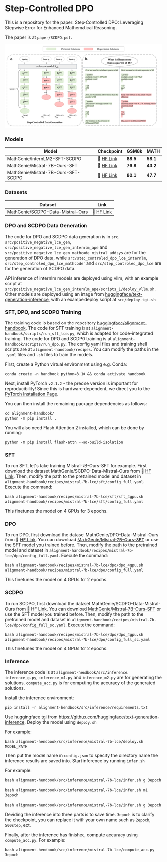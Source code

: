 # Step-Controlled DPO

This is a repository for the paper: Step-Controlled DPO: Leveraging Stepwise Error for Enhanced Mathematical Reasoning.

The paper is at `paper/SCDPO.pdf`.

<p align="center">
  <img src="./images/data.png">
</p>

### Models

| Model | Checkpoint | GSM8k | MATH  |
| ----- |------| ---- |-------|
| MathGenie/InternLM2-SFT-SCDPO | 🤗 <a href="https://huggingface.co/MathGenie/InternLM2-SFT-SCDPO" target="_blank">HF Link</a>| **88.5**  |  **58.1**	|
| MathGenie/Mistral-7B-Ours-SFT | 🤗 <a href="https://huggingface.co/MathGenie/Mistral-7B-Ours-SFT" target="_blank">HF Link</a>| **76.8**  |  **43.2**	|
| MathGenie/Mistral-7B-Ours-SFT-SCDPO | 🤗 <a href="https://huggingface.co/MathGenie/Mistral-7B-Ours-SFT-SCDPO" target="_blank">HF Link</a>| **80.1**  |  **47.7**	|

### Datasets

| Dataset | Link |
| ----- |------|
| MathGenie/SCDPO-Data-Mistral-Ours | 🤗 <a href="https://huggingface.co/datasets/MathGenie/SCDPO-Data-Mistral-Ours" target="_blank">HF Link</a>| 

### DPO and SCDPO Data Generation

The code for DPO and SCDPO data generation is in `src`. `src/positive_negative_lce_gen`, `src/positive_negative_lce_gen_internlm_ape` and `src/positive_negative_lce_gen_mathcode_mistral_addsys` are for the generation of DPO data, while `src/step_controled_dpo_lce_internlm`, `src/step_controled_dpo_lce_mathcoder` and `src/step_controled_dpo_lce` are for the generation of SCDPO data.

API inference of internlm models are deployed using vllm, with an example script at `src/positive_negative_lce_gen_internlm_ape/scripts_1/deploy_vllm.sh`. Other models are deployed using an image from [huggingface/text-generation-inference](https://github.com/huggingface/text-generation-inference), with an exampe deploy script at `src/deploy-tgi.sh`

### SFT, DPO, and SCDPO Training

The training code is based on the repository [huggingface/alignment-handbook](https://github.com/huggingface/alignment-handbook). The code for SFT training is at `alignment-handbook/scripts/run_sft_lce.py`, which is adapted for code-integrated training. The code for DPO and SCDPO training is at `alignment-handbook/scripts/run_dpo.py`. The config yaml files and training shell scripts are at `alignment-handbook/recipes`. You can modify the paths in the `.yaml` files and `.sh` files to train the models.

First, create a Python virtual environment using e.g. Conda:

```shell
conda create -n handbook python=3.10 && conda activate handbook
```

Next, install PyTorch `v2.1.2` - the precise version is important for reproducibility! Since this is hardware-dependent, we
direct you to the [PyTorch Installation Page](https://pytorch.org/get-started/locally/).

You can then install the remaining package dependencies as follows:

```shell
cd alignment-handbook/
python -m pip install .
```

You will also need Flash Attention 2 installed, which can be done by running:

```shell
python -m pip install flash-attn --no-build-isolation
```

### SFT

To run SFT, let's take training Mistral-7B-Ours-SFT for example. First download the dataset MathGenie/SCDPO-Data-Mistral-Ours from 🤗 <a href="https://huggingface.co/datasets/MathGenie/SCDPO-Data-Mistral-Ours" target="_blank">HF Link</a>. Then, modify the path to the pretrained model and dataset in `alignment-handbook/recipes/mistral-7b-lce/sft/config_full.yaml`. Execute the command:

```
bash alignment-handbook/recipes/mistral-7b-lce/sft/sft_4gpu.sh alignment-handbook/recipes/mistral-7b-lce/sft/config_full.yaml
```

This finetunes the model on 4 GPUs for 3 epochs.

### DPO

To run DPO, first download the dataset MathGenie/DPO-Data-Mistral-Ours from 🤗 <a href="https://huggingface.co/datasets/MathGenie/DPO-Data-Mistral-Ours" target="_blank">HF Link</a>. You can download [MathGenie/Mistral-7B-Ours-SFT](https://huggingface.co/MathGenie/Mistral-7B-Ours-SFT) or use the SFT model you trained before. Then, modify the path to the pretrained model and dataset in `alignment-handbook/recipes/mistral-7b-lce/dpo/config_full.yaml`. Execute the command:

```
bash alignment-handbook/recipes/mistral-7b-lce/dpo/dpo_4gpu.sh alignment-handbook/recipes/mistral-7b-lce/dpo/config_full.yaml
```

This finetunes the model on 4 GPUs for 2 epochs.

### SCDPO

To run SCDPO, first download the dataset MathGenie/SCDPO-Data-Mistral-Ours from 🤗 <a href="https://huggingface.co/datasets/MathGenie/SCDPO-Data-Mistral-Ours" target="_blank">HF Link</a>. You can download [MathGenie/Mistral-7B-Ours-SFT](https://huggingface.co/MathGenie/Mistral-7B-Ours-SFT) or use the SFT model you trained before. Then, modify the path to the pretrained model and dataset in `alignment-handbook/recipes/mistral-7b-lce/dpo/config_full_sc.yaml`. Execute the command:

```
bash alignment-handbook/recipes/mistral-7b-lce/dpo/dpo_4gpu.sh alignment-handbook/recipes/mistral-7b-lce/dpo/config_full_sc.yaml
```

This finetunes the model on 4 GPUs for 2 epochs.

### Inference

The inference code is at `alignment-hendbook/src/inference`. `inference_g.py`, `inference_m1.py` and `inference_m2.py` are for generating the solutions. `compute_acc.py` is for computing the accuracy of the generated solutions.

Install the inference environment:

```
pip install -r alignment-hendbook/src/inference/requirements.txt
```

Use huggingface tgi from https://github.com/huggingface/text-generation-inference. Deploy the model using `deploy.sh`

For example:
```
bash alignment-hendbook/src/inference/mistral-7b-lce/deploy.sh MODEL_PATH
```

Then put the model name in `config.json` to specify the directory name the inference results are saved into. Start inference by running `infer.sh`

For example:
```
bash alignment-hendbook/src/inference/mistral-7b-lce/infer.sh g 3epoch

bash alignment-hendbook/src/inference/mistral-7b-lce/infer.sh m1 3epoch

bash alignment-hendbook/src/inference/mistral-7b-lce/infer.sh g 3epoch
```

Deviding the inference into three parts is to save time. `3epoch` is to clarify the checkpoint, you can replace it with your own name such as `2epoch`, `500step`, ect.

Finally, after the inference has finished, compute accuracy using `compute_acc.py`. For example:

```
bash alignment-hendbook/src/inference/mistral-7b-lce/compute_acc.py 3epoch
```

